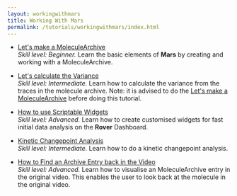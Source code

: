 ```yaml
---
layout: workingwithmars
title: Working With Mars
permalink: /tutorials/workingwithmars/index.html
---
```


* [Let's make a MoleculeArchive](create-a-Molecule-Archive)  
  _Skill level: Beginner._ Learn the basic elements of **Mars** by creating and working with a MoleculeArchive.

* [Let's calculate the Variance](calculate-var)  
  _Skill level: Intermediate._  Learn how to calculate the variance from the traces in the molecule archive.
  Note: it is advised to do the [Let's make a MoleculeArchive](create-a-Molecule-Archive) before doing this tutorial.

* [How to use Scriptable Widgets](https://duderstadt-lab.github.io/mars-docs/tutorials/workingwithmars/scriptable-widgets)  
  _Skill level: Advanced._  Learn how to create customised widgets for fast initial data analysis on the **Rover** Dashboard.

* [Kinetic Changepoint Analysis](https://duderstadt-lab.github.io/mars-docs/tutorials/workingwithmars/kcpa)  
  _Skill level: Intermediate._  Learn how to do a kinetic changepoint analysis.

* [How to Find an Archive Entry back in the Video](https://duderstadt-lab.github.io/mars-docs/tutorials/workingwithmars/bdv/)  
  _Skill level: Advanced._  Learn how to visualise an MoleculeArchive entry in the original video. This enables the user to look back at the molecule in the original video.
